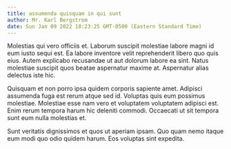 ```yaml
---
title: assumenda quisquam in qui sunt
author: Mr. Karl Bergstrom
date: Sun Jan 09 2022 18:23:25 GMT-0500 (Eastern Standard Time)
---
```

Molestias qui vero officiis et. Laborum suscipit molestiae labore magni id eum iusto sequi est. Ea labore inventore velit reprehenderit libero quo quis eius. Autem explicabo recusandae ut aut dolorum labore ea sint. Natus molestiae suscipit quos beatae aspernatur maxime at. Aspernatur alias delectus iste hic.

 Quisquam et non porro ipsa quidem corporis sapiente amet. Adipisci assumenda fuga est rerum atque sed id. Voluptas quis eum possimus molestiae. Molestiae esse nam vero et voluptatem voluptatem adipisci est. Enim rerum tempora harum hic deleniti commodi. Occaecati ut sit tempora sunt eum nulla molestias et.

 Sunt veritatis dignissimos et quos ut aperiam ipsam. Quo quam nemo itaque eum modi quo odio quidem harum. Eos voluptas sint expedita.